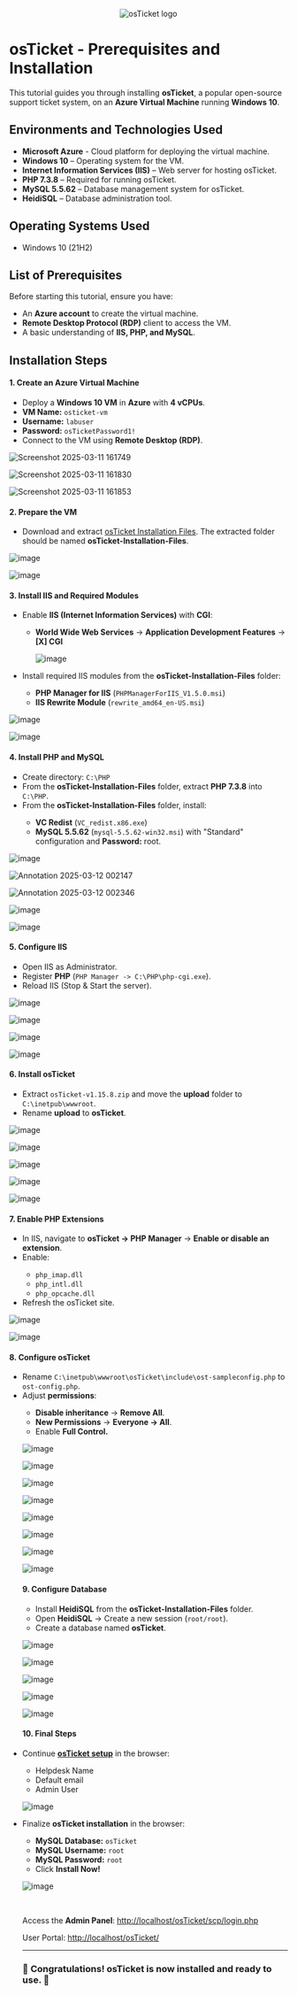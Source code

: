 <p align="center">
<img src="https://i.imgur.com/Clzj7Xs.png" alt="osTicket logo"/>
</p>

<h1>osTicket - Prerequisites and Installation</h1>
<p>This tutorial guides you through installing <strong>osTicket</strong>, a popular open-source support ticket system, on an <strong>Azure Virtual Machine</strong> running <strong>Windows 10</strong>.</p>

<h2>Environments and Technologies Used</h2>

- <strong>Microsoft Azure</strong> - Cloud platform for deploying the virtual machine.
- <strong>Windows 10</strong> – Operating system for the VM.
- <strong>Internet Information Services (IIS)</strong> – Web server for hosting osTicket.
- <strong>PHP 7.3.8</strong> – Required for running osTicket.
- <strong>MySQL 5.5.62</strong> – Database management system for osTicket.
- <strong>HeidiSQL</strong> – Database administration tool.

<h2>Operating Systems Used </h2>

- Windows 10</b> (21H2)

<h2>List of Prerequisites</h2>

<p>Before starting this tutorial, ensure you have:</p>

- An <strong>Azure account</strong> to create the virtual machine.
- <strong>Remote Desktop Protocol (RDP)</strong> client to access the VM.
- A basic understanding of <strong>IIS, PHP, and MySQL</strong>.

<h2>Installation Steps</h2>

<h4>1. Create an Azure Virtual Machine</h4>
<ul>
    <li>Deploy a <strong>Windows 10 VM</strong> in <strong>Azure</strong> with <strong>4 vCPUs</strong>.</li>
    <li><strong>VM Name:</strong> <code>osticket-vm</code></li>
    <li><strong>Username:</strong> <code>labuser</code></li>
    <li><strong>Password:</strong> <code>osTicketPassword1!</code></li>
    <li>Connect to the VM using <strong>Remote Desktop (RDP)</strong>.</li>
</ul>

![Screenshot 2025-03-11 161749](https://github.com/user-attachments/assets/6a7ded3f-1730-45a4-8a7e-6abd1ef38f47)

![Screenshot 2025-03-11 161830](https://github.com/user-attachments/assets/8f37aad8-bc0d-44e9-a828-526188b3aa64)

![Screenshot 2025-03-11 161853](https://github.com/user-attachments/assets/5b95bcb6-cd49-47c0-bb3e-a335f153d501)

<h4>2. Prepare the VM</h4>
<ul>
    <li>Download and extract <a href="https://drive.google.com/uc?export=download&id=1b3RBkXTLNGXbibeMuAynkfzdBC1NnqaD" target="_blank">osTicket Installation Files</a>. The extracted folder should be named <strong>osTicket-Installation-Files</strong>.</li>
</ul>

![image](https://github.com/user-attachments/assets/a80a6a89-80b5-4309-80b9-3a15c9154224)

![image](https://github.com/user-attachments/assets/8689fda8-0c0c-4d18-81be-9f86be28490a)

<h4>3. Install IIS and Required Modules</h4>
<ul>
    <li>Enable <strong>IIS (Internet Information Services)</strong> with <strong>CGI</strong>:</li>
    <ul>
        <li><strong>World Wide Web Services</strong> → <strong>Application Development Features</strong> → <strong>[X] CGI</strong></li>

![image](https://github.com/user-attachments/assets/b926d937-2485-4c16-b00e-7663ec3b55f9)   
    </ul> 
    <li>Install required IIS modules from the <strong>osTicket-Installation-Files</strong> folder:</li>
    <ul>
        <li><strong>PHP Manager for IIS</strong> (<code>PHPManagerForIIS_V1.5.0.msi</code>)</li>
        <li><strong>IIS Rewrite Module</strong> (<code>rewrite_amd64_en-US.msi</code>)</li>
    </ul>
</ul>

![image](https://github.com/user-attachments/assets/78ff2b0a-1188-42a7-a13e-8caeab9fde96)

![image](https://github.com/user-attachments/assets/d732f709-f6d1-4813-b5c4-9c8b4668a628)

<h4>4. Install PHP and MySQL</h4>
<ul>
    <li>Create directory: <code>C:\PHP</code></li>
    <li>From the <strong>osTicket-Installation-Files</strong> folder, extract <strong>PHP 7.3.8</strong> into <code>C:\PHP</code>.</li>
    <li>From the <strong>osTicket-Installation-Files</strong> folder, install:</li>
    <ul>
        <li><strong>VC Redist</strong> (<code>VC_redist.x86.exe</code>)</li>
        <li><strong>MySQL 5.5.62</strong> (<code>mysql-5.5.62-win32.msi</code>) with "Standard" configuration and <strong>Password:</strong> root.</li>
    </ul>
</ul>

![image](https://github.com/user-attachments/assets/b27f7dce-2c9f-4e65-8a27-270d8001b96f)

![Annotation 2025-03-12 002147](https://github.com/user-attachments/assets/035b3d74-a263-467b-8218-ad5d6ccd6042)

![Annotation 2025-03-12 002346](https://github.com/user-attachments/assets/136c7147-0cea-4607-bec8-0d5da3dbcf31)

![image](https://github.com/user-attachments/assets/ae630e8a-e04c-4464-b897-e59d4db4288f)

![image](https://github.com/user-attachments/assets/f952c719-4ca1-4987-af28-b3d2be6098ab)

<h4>5. Configure IIS</h4>
<ul>
    <li>Open IIS as Administrator.</li>
    <li>Register <strong>PHP</strong> (<code>PHP Manager -> C:\PHP\php-cgi.exe</code>).</li>
    <li>Reload IIS (Stop & Start the server).</li>
</ul>

![image](https://github.com/user-attachments/assets/ea909478-a2de-4f3a-9691-f6db4a47da33)

![image](https://github.com/user-attachments/assets/1db5fa2e-705b-4fbd-9875-8245496c4174)

![image](https://github.com/user-attachments/assets/4c96f4ef-7468-4c50-ad40-3a805e54b56c)

![image](https://github.com/user-attachments/assets/6d12df4f-27c1-43a7-b7c5-3dc9263a1018)


<h4>6. Install osTicket</h4>
<ul>
    <li>Extract <code>osTicket-v1.15.8.zip</code> and move the <strong>upload</strong> folder to <code>C:\inetpub\wwwroot</code>.</li>
    <li>Rename <strong>upload</strong> to <strong>osTicket</strong>.</li>
</ul>

![image](https://github.com/user-attachments/assets/0847e51e-ed3c-48fe-aa07-16982bee782f)

![image](https://github.com/user-attachments/assets/77bed335-8217-4ebf-8b46-9652f3883feb)

![image](https://github.com/user-attachments/assets/602a2b63-e8f0-4af1-8ea5-031ddf1744ab)

![image](https://github.com/user-attachments/assets/6a23c269-b7bf-4205-a3d7-f29631b69b08)

![image](https://github.com/user-attachments/assets/a7ffd109-478b-478b-a2c8-1860e35b9f2d)

<h4>7. Enable PHP Extensions</h4>
<ul>
    <li>In IIS, navigate to <strong>osTicket → PHP Manager</strong> → <strong>Enable or disable an extension</strong>.</li>
    <li>Enable:</li>
    <ul>
        <li><code>php_imap.dll</code></li>
        <li><code>php_intl.dll</code></li>
        <li><code>php_opcache.dll</code></li>
    </ul>
    <li>Refresh the osTicket site.</li>
</ul>

![image](https://github.com/user-attachments/assets/33aba18d-4a2e-4d3e-a55f-a2162a2a9479)

![image](https://github.com/user-attachments/assets/761c8ff3-2304-46ac-a819-0776f333437e)

<h4>8. Configure osTicket</h4>
<ul>
    <li>Rename <code>C:\inetpub\wwwroot\osTicket\include\ost-sampleconfig.php</code> to <code>ost-config.php</code>.</li>
    <li>Adjust <strong>permissions</strong>:</li>
    <ul>
        <li><strong>Disable inheritance</strong> → <strong>Remove All</strong>.</li>
        <li><strong>New Permissions</strong> → <strong>Everyone → All</strong>.</li>
        <li>Enable <strong>Full Control.</strong></li>
    </ul>

![image](https://github.com/user-attachments/assets/f7717dc8-7f29-4aaa-b019-9885be0c5a58)

![image](https://github.com/user-attachments/assets/0a4a4755-b1f8-430d-9fcc-29c35695ba9e)

![image](https://github.com/user-attachments/assets/ec61adb5-6c62-42ba-962e-ce93b839d13c)

![image](https://github.com/user-attachments/assets/b85cb4aa-d038-42bd-ab84-ab2a1913556f)

![image](https://github.com/user-attachments/assets/0e7da184-d9d9-453f-b9fd-a34b4df81b64)

![image](https://github.com/user-attachments/assets/250628c3-4df4-416f-8c23-412f970adb7b)

![image](https://github.com/user-attachments/assets/2f240fd8-038b-469e-a996-36556fa30fd0)

![image](https://github.com/user-attachments/assets/3e862079-87e1-4d9c-906e-68aa64c89e91)

<h4>9. Configure Database</h4>
<ul>
    <li>Install <strong>HeidiSQL</strong> from the <strong>osTicket-Installation-Files</strong> folder.</li>
    <li>Open <strong>HeidiSQL</strong> → Create a new session (<code>root/root</code>).</li>
    <li>Create a database named <strong>osTicket</strong>.</li>
</ul>

![image](https://github.com/user-attachments/assets/bc5e828a-86b6-4e3a-b2d2-cf855b8eb8f1)

![image](https://github.com/user-attachments/assets/6e59e53e-6ce9-4e24-a934-c6487536018e)

![image](https://github.com/user-attachments/assets/d316e745-4fc3-4dcb-b483-970f64b61f90)

![image](https://github.com/user-attachments/assets/a449ed44-9289-48c5-b863-09c72e5bd321)

![image](https://github.com/user-attachments/assets/ca7b26ae-7ebb-4248-b143-d1b3f1c11e7b)

<h4>10. Final Steps</h4>
<li>Continue <strong><a href="http://localhost/osTicket/scp/login.php">osTicket setup</a></strong> in the browser:</li>
    <ul>
        <li>Helpdesk Name</li>
        <li>Default email</li>
        <li>Admin User</li>
    </ul>

![image](https://github.com/user-attachments/assets/bdec70f5-685a-41f0-b08e-444c89723093)

<li>Finalize <strong>osTicket installation</strong> in the browser:</li>
    <ul>
        <li><strong>MySQL Database:</strong> <code>osTicket</code></li>
        <li><strong>MySQL Username:</strong> <code>root</code></li>
        <li><strong>MySQL Password:</strong> <code>root</code></li>
        <li>Click <strong>Install Now!</strong></li>
    </ul>

![image](https://github.com/user-attachments/assets/ddfda481-a6f4-4380-8d27-7b28f02f41e5)

<br />    
<p>Access the <strong>Admin Panel</strong>: <a href="http://localhost/osTicket/scp/login.php">http://localhost/osTicket/scp/login.php</a></p>
<p>User Portal: <a href="http://localhost/osTicket/">http://localhost/osTicket/</a></p>

<hr>

<h3>🎉 Congratulations! osTicket is now installed and ready to use. 🎉</h3>

